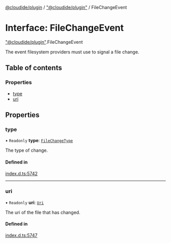 [@cloudide/plugin](../README.md) / ["@cloudide/plugin"](../modules/_cloudide_plugin_.md) / FileChangeEvent

# Interface: FileChangeEvent

["@cloudide/plugin"](../modules/_cloudide_plugin_.md).FileChangeEvent

The event filesystem providers must use to signal a file change.

## Table of contents

### Properties

- [type](cloudide_plugin_.FileChangeEvent.md#type)
- [uri](cloudide_plugin_.FileChangeEvent.md#uri)

## Properties

### type

• `Readonly` **type**: [`FileChangeType`](../enums/cloudide_plugin_.FileChangeType.md)

The type of change.

#### Defined in

[index.d.ts:5742](https://github.com/shuyaqian/cloudide-plugin-api/blob/26b31b9/index.d.ts#L5742)

___

### uri

• `Readonly` **uri**: [`Uri`](../classes/cloudide_plugin_.Uri.md)

The uri of the file that has changed.

#### Defined in

[index.d.ts:5747](https://github.com/shuyaqian/cloudide-plugin-api/blob/26b31b9/index.d.ts#L5747)
